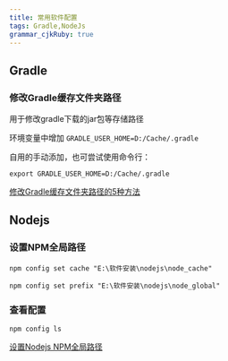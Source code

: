 ```yaml
---
title: 常用软件配置
tags: Gradle,NodeJs
grammar_cjkRuby: true
---
```

## Gradle

### 修改Gradle缓存文件夹路径

用于修改gradle下载的jar包等存储路径

环境变量中增加 ```GRADLE_USER_HOME=D:/Cache/.gradle```

自用的手动添加，也可尝试使用命令行：
```
export GRADLE_USER_HOME=D:/Cache/.gradle
```
[修改Gradle缓存文件夹路径的5种方法](https://blog.csdn.net/yanzi1225627/article/details/52024632)

## Nodejs 

### 设置NPM全局路径

```
npm config set cache "E:\软件安装\nodejs\node_cache"

npm config set prefix "E:\软件安装\nodejs\node_global"
```

### 查看配置
```
npm config ls
```
[设置Nodejs NPM全局路径](https://blog.csdn.net/carechere/article/details/51279789)